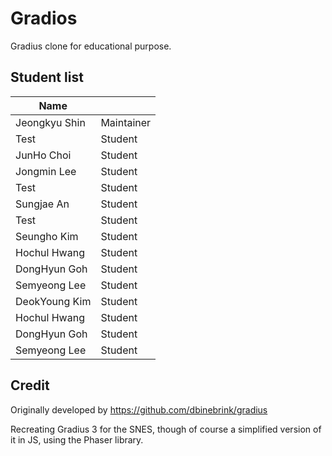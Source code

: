 # Gradios

Gradius clone for educational purpose.

## Student list

| Name         |            |
|--------------|------------|
| Jeongkyu Shin| Maintainer |
| Test         | Student    |
| JunHo Choi   | Student    |
| Jongmin Lee  | Student    |
| Test         | Student    |
| Sungjae An| Student |
| Test         | Student    |
| Seungho Kim  | Student    |
| Hochul Hwang | Student    |
| DongHyun Goh | Student    |
| Semyeong Lee|Student|
| DeokYoung Kim | Student|
| Hochul Hwang | Student    |
| DongHyun Goh | Student    |
| Semyeong Lee|Student|


## Credit

Originally developed by https://github.com/dbinebrink/gradius

Recreating Gradius 3 for the SNES, though of course a simplified version of it in JS, using the Phaser library.
